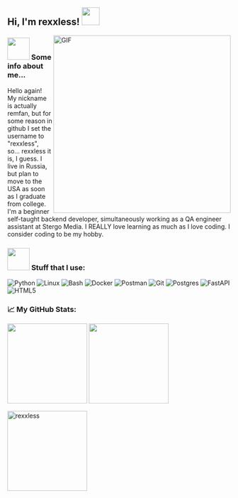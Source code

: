 <h2> Hi, I'm rexxless! <img src="https://media1.giphy.com/media/v1.Y2lkPTc5MGI3NjExMHUxeGkxbnlvODB2dmthcXVsZ2FveWR5N2R6NndxYm5sa2s5ODc3biZlcD12MV9pbnRlcm5hbF9naWZfYnlfaWQmY3Q9cw/iJsjsm6dhNPiQBvztq/giphy.gif" width="40px" height="40px"></h2>
<img align="right" alt="GIF" src="https://media0.giphy.com/media/v1.Y2lkPTc5MGI3NjExMWJ6aHFlZnhqanFkYWwweHVudmh5b2Mzamw2Mzd4dGJoOWJ3NDlvZCZlcD12MV9pbnRlcm5hbF9naWZfYnlfaWQmY3Q9Zw/JGP4QOa1n8rcE1yHGQ/giphy.gif" width="400">
<h3><img src="https://media.giphy.com/media/VgCDAzcKvsR6OM0uWg/giphy.gif" width="50"> Some info about me... </h3>
<p>Hello again! My nickname is actually remfan, but for some reason in github I set the username to "rexxless", so... rexxless it is, I guess. I live in Russia, but plan to move to the USA as soon as I graduate from college. I'm a beginner self-taught backend developer, simultaneously working as a QA engineer assistant at Stergo Media. I REALLY love learning as much as I love coding. I consider coding to be my hobby.</p>

### <img src="https://media0.giphy.com/media/v1.Y2lkPTc5MGI3NjExc2lnZWNqMWdyaG4yeW11OHJrMHF5eXV6Z3hvbHhlY3k4d2g0b3cyYiZlcD12MV9pbnRlcm5hbF9naWZfYnlfaWQmY3Q9cw/WY1xAMvavzRo4/giphy.gif" width="50"> **Stuff that I use:**
![Python](https://img.shields.io/badge/-Python-black?style=for-the-badge&logo=Python)
![Linux](https://img.shields.io/badge/-Linux-black?style=for-the-badge&logo=Linux&logoColor=FCC624)
![Bash](https://img.shields.io/badge/-Gnubash-black?style=for-the-badge&logo=gnubash)
![Docker](https://img.shields.io/badge/-docker-black?style=for-the-badge&logo=docker&logoColor=2496ED)
![Postman](https://img.shields.io/badge/-Postman-black?style=for-the-badge&logo=Postman&logoColor=FF6C37)
![Git](https://img.shields.io/badge/-Git-black?style=for-the-badge&logo=Git)
![Postgres](https://img.shields.io/badge/-Postgresql-black?style=for-the-badge&logo=postgresql&logoColor=2496ED)
![FastAPI](https://img.shields.io/badge/-FastAPI-black?style=for-the-badge&logo=fastapi&logoColor=00C7B7)
![HTML5](https://img.shields.io/badge/-HTML5-black?style=for-the-badge&logo=html5&logoColor=orange)

### 📈 **My GitHub Stats:**

<p>
  <img height="180em" src="https://github-readme-stats.vercel.app/api/top-langs/?username=rexxless&count_private=true&include_all_commits=true&show_icons=true&hide_border=true&hide=java,dockerfile&layout=compact&langs_count=8&theme=dracula"/>
  <img height="180em" src="https://github-readme-stats.vercel.app/api?username=rexxless&theme=dracula&hide_border=true&include_all_commits=true&count_private=true" />
</p>

<p>
  
  <img height="180em"  src="https://github-profile-summary-cards.vercel.app/api/cards/profile-details?username=rexxless&theme=dracula" alt="rexxless"/>
 
</p>
